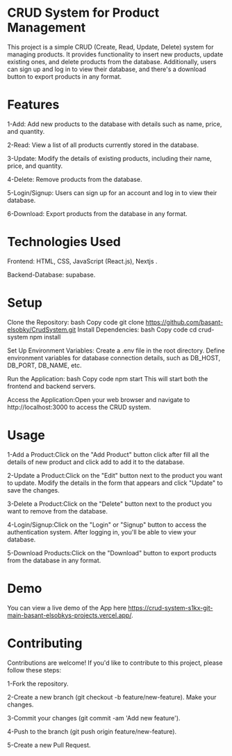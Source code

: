 # CRUD System for Product Management
This project is a simple CRUD (Create, Read, Update, Delete) system for managing products. It provides functionality to insert new products, update existing ones, and delete products from the database. Additionally, users can sign up and log in to view their database, and there's a download button to export products in any format.

# Features
1-Add: Add new products to the database with details such as name, price, and quantity. 

2-Read: View a list of all products currently stored in the database. 

3-Update: Modify the details of existing products, including their name, price, and quantity. 

4-Delete: Remove products from the database. 

5-Login/Signup: Users can sign up for an account and log in to view their database.

6-Download: Export products from the database in any format.

# Technologies Used
Frontend: HTML, CSS, JavaScript (React.js), Nextjs .

Backend-Database: supabase.

# Setup
Clone the Repository: bash Copy code git clone https://github.com/basant-elsobky/CrudSystem.git Install Dependencies: bash Copy code cd crud-system npm install

Set Up Environment Variables: Create a .env file in the root directory. Define environment variables for database connection details, such as DB_HOST, DB_PORT, DB_NAME, etc.

Run the Application: bash Copy code npm start This will start both the frontend and backend servers.

Access the Application:Open your web browser and navigate to http://localhost:3000 to access the CRUD system.

# Usage
1-Add a Product:Click on the "Add Product" button click after fill all the details of new product and click add to add it to the database. 

2-Update a Product:Click on the "Edit" button next to the product you want to update. Modify the details in the form that appears and click "Update" to save the changes. 

3-Delete a Product:Click on the "Delete" button next to the product you want to remove from the database. 

4-Login/Signup:Click on the "Login" or "Signup" button to access the authentication system. After logging in, you'll be able to view your database. 

5-Download Products:Click on the "Download" button to export products from the database in any format.

# Demo
You can view a live demo of the App here  https://crud-system-s1kx-git-main-basant-elsobkys-projects.vercel.app/.

# Contributing

Contributions are welcome! If you'd like to contribute to this project, please follow these steps: 

1-Fork the repository. 

2-Create a new branch (git checkout -b feature/new-feature). Make your changes. 

3-Commit your changes (git commit -am 'Add new feature').

4-Push to the branch (git push origin feature/new-feature).

5-Create a new Pull Request.
